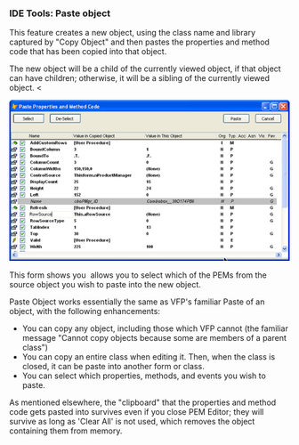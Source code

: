 ﻿### IDE Tools: Paste object

This feature creates a new object, using the class name and library captured by "Copy Object" and then pastes the properties and method code that has been copied into that object.

The new object will be a child of the currently viewed object, if that object can have children; otherwise, it will be a sibling of the currently viewed object. <

![](images/pemeditor_tools_paste_object_snaghtml1b7a09de.png)

This form shows you  allows you to select which of the PEMs from the source object you wish to paste into the new object.

Paste Object works essentially the same as VFP's familiar Paste of an object, with the following enhancements:

*   You can copy any object, including those which VFP cannot (the familiar message "Cannot copy objects because some are members of a parent class")
*   You can copy an entire class when editing it. Then, when the class is closed, it can be paste into another form or class.
*   You can select which properties, methods, and events you wish to paste.

As mentioned elsewhere, the "clipboard" that the properties and method code gets pasted into survives even if you close PEM Editor; they will survive as long as 'Clear All' is not used, which removes the object containing them from memory.
